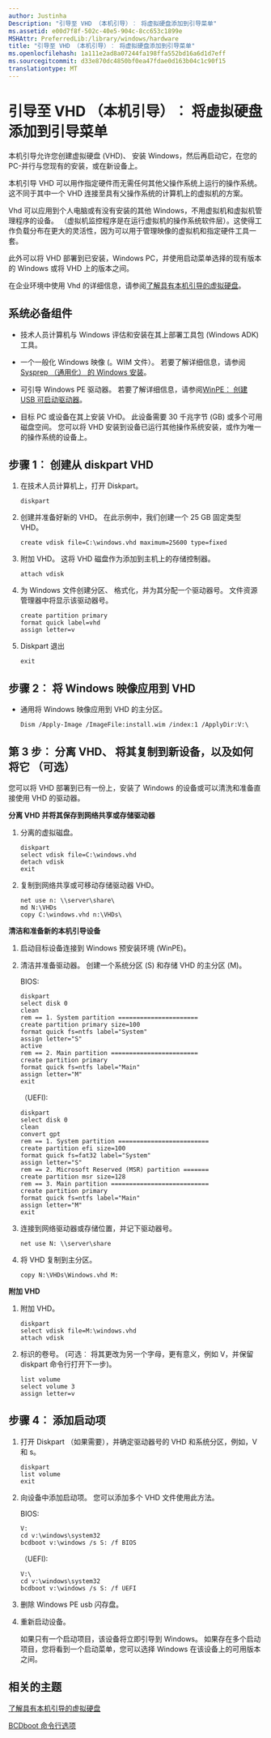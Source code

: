 ```yaml
---
author: Justinha
Description: "引导至 VHD （本机引导）︰ 将虚拟硬盘添加到引导菜单"
ms.assetid: e00d7f8f-502c-40e5-904c-8cc653c1899e
MSHAttr: PreferredLib:/library/windows/hardware
title: "引导至 VHD （本机引导）︰ 将虚拟硬盘添加到引导菜单"
ms.openlocfilehash: 1a111e2ad8a07244fa198ffa552bd16a6d1d7eff
ms.sourcegitcommit: d33e870dc4850bf0ea47fdae0d163b04c1c90f15
translationtype: MT
---
```

# <a name="boot-to-vhd-native-boot-add-a-virtual-hard-disk-to-the-boot-menu"></a>引导至 VHD （本机引导）︰ 将虚拟硬盘添加到引导菜单


本机引导允许您创建虚拟硬盘 (VHD)、 安装 Windows，然后再启动它，在您的 PC-并行与您现有的安装，或在新设备上。

本机引导 VHD 可以用作指定硬件而无需任何其他父操作系统上运行的操作系统。 这不同于其中一个 VHD 连接至具有父操作系统的计算机上的虚拟机的方案。

Vhd 可以应用到个人电脑或有没有安装的其他 Windows，不用虚拟机和虚拟机管理程序的设备。 （虚拟机监控程序是在运行虚拟机的操作系统软件层）。这使得工作负载分布在更大的灵活性，因为可以用于管理映像的虚拟机和指定硬件工具一套。

此外可以将 VHD 部署到已安装，Windows PC，并使用启动菜单选择的现有版本的 Windows 或将 VHD 上的版本之间。

在企业环境中使用 Vhd 的详细信息，请参阅[了解具有本机引导的虚拟硬盘](understanding-virtual-hard-disks-with-native-boot.md)。

## <a name="span-idprerequisitesspanspan-idprerequisitesspanspan-idprerequisitesspanprerequisites"></a><span id="Prerequisites"></span><span id="prerequisites"></span><span id="PREREQUISITES"></span>系统必备组件


-   技术人员计算机与 Windows 评估和安装在其上部署工具包 (Windows ADK) 工具。

-   一个一般化 Windows 映像 (。WIM 文件）。 若要了解详细信息，请参阅[Sysprep （通用化） 的 Windows 安装](sysprep--generalize--a-windows-installation.md)。

-   可引导 Windows PE 驱动器。 若要了解详细信息，请参阅[WinPE︰ 创建 USB 可启动驱动器](winpe-create-usb-bootable-drive.md)。

-   目标 PC 或设备在其上安装 VHD。 此设备需要 30 千兆字节 (GB) 或多个可用磁盘空间。 您可以将 VHD 安装到设备已运行其他操作系统安装，或作为唯一的操作系统的设备上。

## <a name="span-idstep1createavhdfromdiskpartspanspan-idstep1createavhdfromdiskpartspanspan-idstep1createavhdfromdiskpartspanstep-1-create-a-vhd-from-diskpart"></a><span id="Step_1__Create_a_VHD_from_diskpart"></span><span id="step_1__create_a_vhd_from_diskpart"></span><span id="STEP_1__CREATE_A_VHD_FROM_DISKPART"></span>步骤 1︰ 创建从 diskpart VHD


1.  在技术人员计算机上，打开 Diskpart。

    ``` syntax
    diskpart
    ```

2.  创建并准备好新的 VHD。 在此示例中，我们创建一个 25 GB 固定类型 VHD。

    ``` syntax
    create vdisk file=C:\windows.vhd maximum=25600 type=fixed
    ```

3.  附加 VHD。 这将 VHD 磁盘作为添加到主机上的存储控制器。

    ``` syntax
    attach vdisk
    ```

4.  为 Windows 文件创建分区、 格式化，并为其分配一个驱动器号。 文件资源管理器中将显示该驱动器号。

    ``` syntax
    create partition primary
    format quick label=vhd
    assign letter=v
    ```

5.  Diskpart 退出

    ``` syntax
    exit
    ```

## <a name="span-idstep2applyawindowsimagetothevhdspanspan-idstep2applyawindowsimagetothevhdspanspan-idstep2applyawindowsimagetothevhdspanstep-2-apply-a-windows-image-to-the-vhd"></a><span id="Step_2__Apply_a_Windows_image_to_the_VHD"></span><span id="step_2__apply_a_windows_image_to_the_vhd"></span><span id="STEP_2__APPLY_A_WINDOWS_IMAGE_TO_THE_VHD"></span>步骤 2︰ 将 Windows 映像应用到 VHD


-   通用将 Windows 映像应用到 VHD 的主分区。

    ``` syntax
    Dism /Apply-Image /ImageFile:install.wim /index:1 /ApplyDir:V:\
    ```

## <a name="span-idstep3detachthevhdcopyittoanewdeviceandattachitoptionalspanspan-idstep3detachthevhdcopyittoanewdeviceandattachitoptionalspanspan-idstep3detachthevhdcopyittoanewdeviceandattachitoptionalspanstep-3-detach-the-vhd-copy-it-to-a-new-device-and-attach-it-optional"></a><span id="Step_3__Detach_the_VHD__copy_it_to_a_new_device__and_attach_it__optional_"></span><span id="step_3__detach_the_vhd__copy_it_to_a_new_device__and_attach_it__optional_"></span><span id="STEP_3__DETACH_THE_VHD__COPY_IT_TO_A_NEW_DEVICE__AND_ATTACH_IT__OPTIONAL_"></span>第 3 步︰ 分离 VHD、 将其复制到新设备，以及如何将它 （可选）


您可以将 VHD 部署到已有一份上，安装了 Windows 的设备或可以清洗和准备直接使用 VHD 的驱动器。

**分离 VHD 并将其保存到网络共享或存储驱动器**

1.  分离的虚拟磁盘。

    ``` syntax
    diskpart
    select vdisk file=C:\windows.vhd
    detach vdisk
    exit
    ```

2.  复制到网络共享或可移动存储驱动器 VHD。

    ``` syntax
    net use n: \\server\share\
    md N:\VHDs
    copy C:\windows.vhd n:\VHDs\
    ```

**清洁和准备新的本机引导设备**

1.  启动目标设备连接到 Windows 预安装环境 (WinPE)。
2.  清洁并准备驱动器。 创建一个系统分区 (S) 和存储 VHD 的主分区 (M)。

    BIOS:

    ``` syntax
    diskpart
    select disk 0
    clean
    rem == 1. System partition ======================
    create partition primary size=100
    format quick fs=ntfs label="System"
    assign letter="S"
    active
    rem == 2. Main partition ========================
    create partition primary
    format quick fs=ntfs label="Main"
    assign letter="M"
    exit
    ```

    （UEFI):

    ``` syntax
    diskpart
    select disk 0
    clean
    convert gpt
    rem == 1. System partition =========================
    create partition efi size=100
    format quick fs=fat32 label="System"
    assign letter="S"
    rem == 2. Microsoft Reserved (MSR) partition =======
    create partition msr size=128
    rem == 3. Main partition ===========================
    create partition primary 
    format quick fs=ntfs label="Main"
    assign letter="M"
    exit
    ```

3.  连接到网络驱动器或存储位置，并记下驱动器号。

    ``` syntax
    net use N: \\server\share
    ```

4.  将 VHD 复制到主分区。

    ``` syntax
    copy N:\VHDs\Windows.vhd M:
    ```

**附加 VHD**

1.  附加 VHD。

    ``` syntax
    diskpart
    select vdisk file=M:\windows.vhd
    attach vdisk
    ```

2.  标识的卷号。 (可选︰ 将其更改为另一个字母，更有意义，例如 V，并保留 diskpart 命令行打开下一步)。

    ``` syntax
    list volume
    select volume 3
    assign letter=v
    ```

## <a name="span-idstep4addabootentryspanspan-idstep4addabootentryspanspan-idstep4addabootentryspanstep-4-add-a-boot-entry"></a><span id="Step_4__Add_a_boot_entry"></span><span id="step_4__add_a_boot_entry"></span><span id="STEP_4__ADD_A_BOOT_ENTRY"></span>步骤 4︰ 添加启动项


1.  打开 Diskpart （如果需要），并确定驱动器号的 VHD 和系统分区，例如，V 和 s。

    ``` syntax
    diskpart
    list volume
    exit
    ```

2.  向设备中添加启动项。 您可以添加多个 VHD 文件使用此方法。

    BIOS:

    ``` syntax
    V:
    cd v:\windows\system32
    bcdboot v:\windows /s S: /f BIOS
    ```

    （UEFI):

    ``` syntax
    V:\
    cd v:\windows\system32
    bcdboot v:\windows /s S: /f UEFI
    ```

3.  删除 Windows PE usb 闪存盘。

4.  重新启动设备。

    如果只有一个启动项目，该设备将立即引导到 Windows。 如果存在多个启动项目，您将看到一个启动菜单，您可以选择 Windows 在该设备上的可用版本之间。

## <a name="span-idrelatedtopicsspanrelated-topics"></a><span id="related_topics"></span>相关的主题


[了解具有本机引导的虚拟硬盘](understanding-virtual-hard-disks-with-native-boot.md)

[BCDboot 命令行选项](bcdboot-command-line-options-techref-di.md)

 

 






